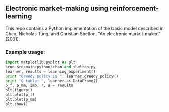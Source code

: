 ## Electronic market-making using reinforcement-learning

This repo contains a Python implementation of the basic model described in Chan, Nicholas Tung, and Christian Shelton.
"An electronic market-maker." (2001).

### Example usage:

~~~python
import matplotlib.pyplot as plt
%run src/main/python/chan-and-shelton.py
learner, results = learning_experiment()
print "Greedy policy is ", learner.greedy_policy()
print "Q table: ", learner.as_DataFrame()
p_f, p_mm, imb, r, a = results
plt.figure()
plt.plot(p_f)
plt.plot(p_mm)
plt.show()
~~~